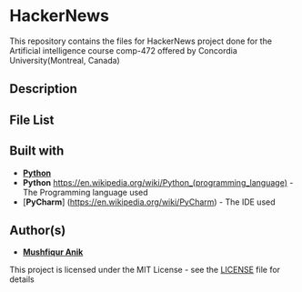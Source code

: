 # HackerNews
This repository contains the files for HackerNews project done for the Artificial intelligence course comp-472 offered by Concordia University(Montreal, Canada)

## Description 



## File List

## Built with
* [**Python**](https://en.wikipedia.org/wiki/Python_(programming_language))
* **Python** https://en.wikipedia.org/wiki/Python_(programming_language) - The Programming language used
* [**PyCharm**] (https://en.wikipedia.org/wiki/PyCharm) - The IDE used

## Author(s)

* [**Mushfiqur Anik**](https://github.com/mushfiqur-anik)

This project is licensed under the MIT License - see the [LICENSE](LICENSE) file for details





 
